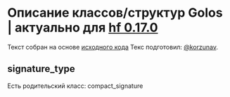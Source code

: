 # Описание классов/структур Golos | актуально для [hf 0.17.0](https://github.com/GolosChain/golos/releases/tag/v0.17.0)
Текст собран на основе [исходного кода](https://github.com/GolosChain/golos/tree/master/libraries/protocol/include/golos/protocol/types.hpp)
Текс подготовил: [@korzunav](https://golos.io/@korzunav).
## signature_type

Есть родительский класс: compact_signature

